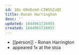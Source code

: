 ```yaml
---
id: 1Ox-6ReDzmd-CIW55ZuQI
title: Ronan Harrington
desc: ''
updated: 1644961726955
created: 1644961726955
---
```



- [[person]] - Ronan Harrington
- appeared 1x at the stoa
